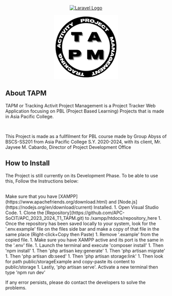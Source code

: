 <p align="center"><a href="https://laravel.com" target="_blank"><img src="https://raw.githubusercontent.com/laravel/art/master/logo-lockup/5%20SVG/2%20CMYK/1%20Full%20Color/laravel-logolockup-cmyk-red.svg" width="400" alt="Laravel Logo"></a></p>

<p align="center"><img src="public\storageExample\tapm-logo.png" width="200" alt="TAPM Logo"></p>

## About TAPM ##

<p>TAPM or Tracking Activit Project Management is a Project Tracker Web Application focusing on PBL (Project Based Learning) Projects that is made in Asia Pacific College.</p><br>
<p>This Project is made as a fullfilment for PBL course made by Group Abyss of BSCS-SS201 from Asia Pacific College S.Y. 2020-2024, with its client, Mr. Jayvee M. Cabardo, Director of Project Development Office</p>

## How to Install ##

<p>The Project is still currently on its Development Phase. To be able to use this, Follow the Instructions below:</p><br>
Make sure that you have [XAMPP](https://www.apachefriends.org/download.html) and [Node.js](https://nodejs.org/en/download/current) Installed.
1. Open Visual Studio Code.
1. Clone the [Repository](https://github.com/APC-SoCIT/APC_2023_2024_T1_TAPM.git) to /xampp/htdocs/repository_here
1. Once the repository has been saved locally to your system, look for the '.env.example' file on the files side bar and make a copy of that file in the same place (Right-click+Copy then Paste)
1. Remove '.example' from the copied file.
1. Make sure you have XAMPP active and its port is the same in the '.env' file.
1. Launch the terminal and execute 'composer install'
1. Then 'npm install'
1. Then 'php artisan key:generate'
1. Then 'php artisan migrate'
1. Then 'php artisan db:seed'
1. Then 'php artisan storage:link'
1. Then look for path public/storageExample and copy-paste its content to public/storage
1. Lastly, 'php artisan serve'. Activate a new terminal then type 'npm run dev'

<p>If any error persists, please do contact the developers to solve the problems.<p>